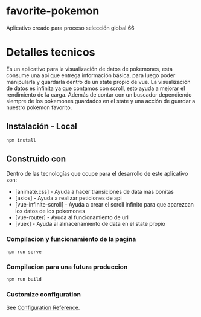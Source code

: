 # favorite-pokemon
  Aplicativo creado para proceso selección global 66
 
# Detalles tecnicos
  Es un aplicativo para la visualización de datos de pokemones, esta consume una api que entrega información básica, 
  para luego poder manipularla y guardarla dentro de un state propio de vue. La visualización de datos
  es infinita ya que contamos con scroll, esto ayuda a mejorar el rendimiento de la carga. Además de contar con un buscador dependiendo siempre de los pokemones guardados en el state y una acción de guardar a nuestro pokemon favorito.
 
## Instalación - Local
```
npm install
```
## Construido con
  Dentro de las tecnologías que ocupe para el desarrollo de este aplicativo son: 
  * [animate.css] - Ayuda a hacer transiciones de data más bonitas
  * [axios] - Ayuda a realizar peticiones de api
  * [vue-infinite-scroll] - Ayuda a crear el scroll infinito para que aparezcan los datos de los pokemones
  * [vue-router] - Ayuda al funcionamiento de url
  * [vuex] - Ayuda al almacenamiento de data en el state propio

  
### Compilacion y funcionamiento de la pagina
```
npm run serve
```

### Compilacion para una futura produccion
```
npm run build
```

### Customize configuration
See [Configuration Reference](https://cli.vuejs.org/config/).
